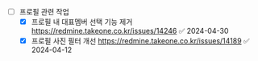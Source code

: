 


- [ ] 프로필 관련 작업
	- [x] 프로필 내 대표멤버 선택 기능 제거 https://redmine.takeone.co.kr/issues/14246 ✅ 2024-04-30
	- [x] 프로필 사진 필터 개선 https://redmine.takeone.co.kr/issues/14189 ✅ 2024-04-12